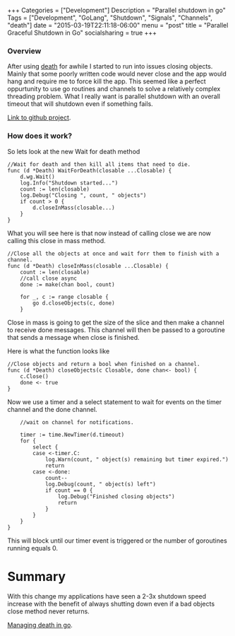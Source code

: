 +++
Categories = ["Development"]
Description = "Parallel shutdown in go"
Tags = ["Development", "GoLang", "Shutdown", "Signals", "Channels", "death"]
date = "2015-03-19T22:11:18-06:00"
menu = "post"
title = "Parallel Graceful Shutdown in Go"
socialsharing = true
+++

### Overview
After using [death](http://github.com/vrecan/death) for awhile I started to run into issues closing objects. Mainly that some poorly written code would never close and the app would hang and require me to force kill the app. This seemed like a perfect oppurtunity to use go routines and channels to solve a relatively complex threading problem. What I really want is parallel shutdown with an overall timeout that will shutdown even if something fails. 

[Link to github project](http://github.com/vrecan/death "Application shutdown library for golang").

### How does it work?

So lets look at the new Wait for death method

```
//Wait for death and then kill all items that need to die.
func (d *Death) WaitForDeath(closable ...Closable) {
	d.wg.Wait()
	log.Info("Shutdown started...")
	count := len(closable)
	log.Debug("Closing ", count, " objects")
	if count > 0 {
		d.closeInMass(closable...)
	}
}
```
What you will see here is that now instead of calling close we are now calling this close in mass method.

```
//Close all the objects at once and wait forr them to finish with a channel.
func (d *Death) closeInMass(closable ...Closable) {
	count := len(closable)
	//call close async
	done := make(chan bool, count)

	for _, c := range closable {
		go d.closeObjects(c, done)
	}

```
Close in mass is going to get the size of the slice and then make a channel to receive done messages. This channel will then be passed to a goroutine that sends a message when close is finished.

Here is what the function looks like
```
//Close objects and return a bool when finished on a channel.
func (d *Death) closeObjects(c Closable, done chan<- bool) {
	c.Close()
	done <- true
}
```

Now we use a timer and a select statement to wait for events on the timer channel and the done channel.

```
	//wait on channel for notifications.

	timer := time.NewTimer(d.timeout)
	for {
		select {
		case <-timer.C:
			log.Warn(count, " object(s) remaining but timer expired.")
			return
		case <-done:
			count--
			log.Debug(count, " object(s) left")
			if count == 0 {
				log.Debug("Finished closing objects")
				return
			}
		}
	}
}
```
This will block until our timer event is triggered or the number of goroutines running equals 0. 

# Summary

With this change my applications have seen a 2-3x shutdown speed increase with the benefit of always shutting down even if a bad objects close method never returns.

[Managing death in go](http://github.com/vrecan/death "Application shutdown library for golang").


